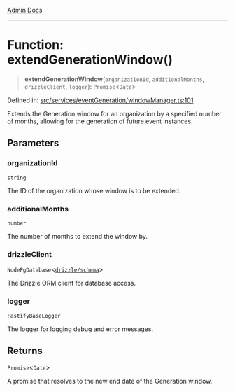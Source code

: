 [Admin Docs](/)

***

# Function: extendGenerationWindow()

> **extendGenerationWindow**(`organizationId`, `additionalMonths`, `drizzleClient`, `logger`): `Promise`\<`Date`\>

Defined in: [src/services/eventGeneration/windowManager.ts:101](https://github.com/Sourya07/talawa-api/blob/4e4298c85a0d2c28affa824f2aab7ec32b5f3ac5/src/services/eventGeneration/windowManager.ts#L101)

Extends the Generation window for an organization by a specified number of months,
allowing for the generation of future event instances.

## Parameters

### organizationId

`string`

The ID of the organization whose window is to be extended.

### additionalMonths

`number`

The number of months to extend the window by.

### drizzleClient

`NodePgDatabase`\<[`drizzle/schema`](../../../../drizzle/schema/README.md)\>

The Drizzle ORM client for database access.

### logger

`FastifyBaseLogger`

The logger for logging debug and error messages.

## Returns

`Promise`\<`Date`\>

A promise that resolves to the new end date of the Generation window.
